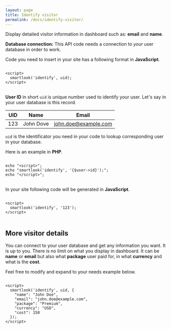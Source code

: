 ```yaml
---
layout: page
title: Identify visitor
permalink: /docs/identify-visitor/
---
```


Display detailed visitor information in dashboard such as: **email** and **name**.

<div class="alert alert-warning">
<strong>Database connection:</strong> This API code needs a connection to <em>your</em> user database in order to work.
</div>

Code you need to insert in your site has a following format in **JavaScript**.

<pre>
<code class="language-javascript">
&lt;script&gt;
  smartlook('identify', uid);
&lt;/script&gt;
</code>
</pre>

**User ID** in short `uid` is unique number used to identify your user. Let's say in your user database is this record. 

| UID | Name | Email |
|---|---|---|
| 123 | John Dove | john.doe@example.com |

`uid` is the identificator you need in your code to lookup corresponding user in your database.

Here is an example in **PHP**.

<pre>
<code class="language-php">
echo "&lt;script&gt;"; 
echo "smartlook('identify', '{$user-&gt;id}');"; 
echo "&lt;/script&gt;";
</code>
</pre>

In your site following code will be generated in **JavaScript**.

<pre>
<code class="language-javascript">
&lt;script&gt; 
  smartlook('identify', '123'); 
&lt;/script&gt;
</code>
</pre>

## More visitor details

You can connect to your user database and get any information you want. It is up to you. There is no limit on what you display in dashboard. It can be **name** or **email** but also what **package** user paid for, in what **currency** and what is the **cost**.

Feel free to modify and expand to your needs example below.

<pre>
<code class="language-javascript">
&lt;script&gt;
  smartlook('identify', uid, {
    "name": "John Doe",
    "email": "john.doe@example.com",
    "package": "Premium",
    "currency": "USD",
    "cost": 150
  });
&lt;/script&gt;
</code>
</pre>